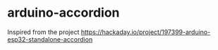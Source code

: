 # arduino-accordion

Inspired from the project https://hackaday.io/project/197399-arduino-esp32-standalone-accordion

